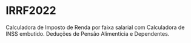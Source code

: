 # IRRF2022
Calculadora de Imposto de Renda
por faixa salarial com Calculadora de INSS embutido.
Deduções de Pensão Alimentícia e Dependentes.

